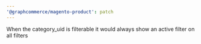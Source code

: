 ```yaml
---
'@graphcommerce/magento-product': patch
---
```


When the category_uid is filterable it would always show an active filter on all filters
